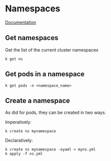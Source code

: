 # Namespaces

[Documentation](https://kubernetes.io/docs/concepts/overview/working-with-objects/namespaces/)

## Get namespaces

Get the list of the current cluster namespaces

```
k get ns
```

## Get pods in a namespace

```
k get pods -n <namespace_name>
```

## Create a namespace

As did for pods, they can be created in two ways.

Imperatively:

```
k create ns mynamespace
```

Declaratively:

```
k create ns mynamespace -oyaml > myns.yml
k apply -f ns.yml
```


